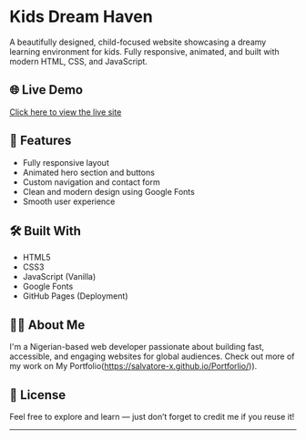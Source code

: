 # Kids Dream Haven

A beautifully designed, child-focused website showcasing a dreamy learning environment for kids. Fully responsive, animated, and built with modern HTML, CSS, and JavaScript.


## 🌐 Live Demo
[Click here to view the live site](https://salvatore-x.github.io/kidsdreamhaven/)

## 🚀 Features
- Fully responsive layout
- Animated hero section and buttons
- Custom navigation and contact form
- Clean and modern design using Google Fonts
- Smooth user experience

## 🛠️ Built With
- HTML5
- CSS3
- JavaScript (Vanilla)
- Google Fonts
- GitHub Pages (Deployment)

## 🧑‍💻 About Me
I'm a Nigerian-based web developer passionate about building fast, accessible, and engaging websites for global audiences. Check out more of my work on My Portfolio(https://salvatore-x.github.io/Portforlio/)).

## 📄 License
Feel free to explore and learn — just don’t forget to credit me if you reuse it!

---
